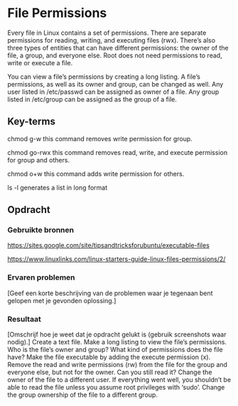 # File Permissions
Every file in Linux contains a set of permissions. There are separate permissions for reading, writing, and executing files (rwx). There’s also three types of entities that can have different permissions: the owner of the file, a group, and everyone else. Root does not need permissions to read, write or execute a file.

You can view a file’s permissions by creating a long listing. A file’s permissions, as well as its owner and group, can be changed as well.
Any user listed in /etc/passwd can be assigned as owner of a file.
Any group listed in /etc/group can be assigned as the group of a file.


## Key-terms
chmod g-w this command removes write permission for group.

chmod go-rwx this command removes read, write, and execute permission for group and others.

chmod o+w this command adds write permission for others.

ls -l generates a list in long format

## Opdracht
### Gebruikte bronnen
https://sites.google.com/site/tipsandtricksforubuntu/executable-files

https://www.linuxlinks.com/linux-starters-guide-linux-files-permissions/2/

### Ervaren problemen
[Geef een korte beschrijving van de problemen waar je tegenaan bent gelopen met je gevonden oplossing.]

### Resultaat
[Omschrijf hoe je weet dat je opdracht gelukt is (gebruik screenshots waar nodig).]
Create a text file.
Make a long listing to view the file’s permissions. Who is the file’s owner and group? What kind of permissions does the file have?
Make the file executable by adding the execute permission (x).
Remove the read and write permissions (rw) from the file for the group and everyone else, but not for the owner. Can you still read it?
Change the owner of the file to a different user. If everything went well, you shouldn’t be able to read the file unless you assume root privileges with ‘sudo’.
Change the group ownership of the file to a different group.
